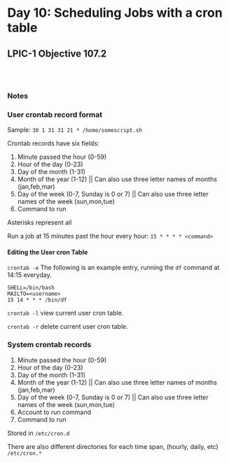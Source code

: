 # Day 10: Scheduling Jobs with a cron table

## LPIC-1 Objective 107.2
<br></br>

### Notes

### User crontab record format

Sample: `30 1 31 31 21 * /home/somescript.sh`

Crontab records have six fields:

1. Minute passed the hour (0-59)
2. Hour of the day (0-23)
3. Day of the month (1-31)
4. Month of the year (1-12) || Can also use three letter names of months (jan,feb,mar)
5. Day of the week (0-7, Sunday is 0 or 7) || Can also use three letter names of the week (sun,mon,tue)
6. Command to run

Asterisks represent all

Run a job at 15 minutes past the hour every hour: `15 * * * * <command>`

#### Editing the User cron Table

`crontab -e`
The following is an example entry, running the `df` command at 14:15 everyday.

```
SHELL=/bin/bash
MAILTO=<username>
15 14 * * * /bin/df
```

`crontab -l` view current user cron table.

`crontab -r` delete current user cron table.

### System crontab records

1. Minute passed the hour (0-59)
2. Hour of the day (0-23)
3. Day of the month (1-31)
4. Month of the year (1-12) || Can also use three letter names of months (jan,feb,mar)
5. Day of the week (0-7, Sunday is 0 or 7) || Can also use three letter names of the week (sun,mon,tue)
6. Account to run command
7. Command to run

Stored in `/etc/cron.d`

There are also different directories for each time span, (hourly, daily, etc) `/etc/cron.*`
